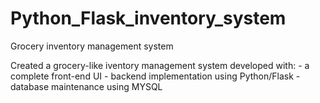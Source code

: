 # Python_Flask_inventory_system
Grocery inventory management system

Created a grocery-like iventory management system developed with:
          - a complete front-end UI 
          - backend implementation using Python/Flask
          - database maintenance using MYSQL
